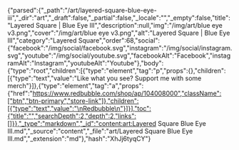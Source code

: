 {"parsed":{"_path":"/art/layered-square-blue-eye-iii","_dir":"art","_draft":false,"_partial":false,"_locale":"","_empty":false,"title":"Layered Square | Blue Eye III","description":null,"img":"/img/art/blue eye v3.png","cover":"/img/art/blue eye v3.png","alt":"Layered Square | Blue Eye III","category":"Layered Square","order":68,"social":{"facebook":"/img/social/facebook.svg","instagram":"/img/social/instagram.svg","youtube":"/img/social/youtube.svg","facebookAlt":"Facebook","instagramAlt":"Instagram","youtubeAlt":"Youtube"},"body":{"type":"root","children":[{"type":"element","tag":"p","props":{},"children":[{"type":"text","value":"Like what you see? Support me with some merch"}]},{"type":"element","tag":"a","props":{"href":"https://www.redbubble.com/shop/ap/104008000","className":["btn","btn-primary","store-link"]},"children":[{"type":"text","value":"\nRedbubble\n"}]}],"toc":{"title":"","searchDepth":2,"depth":2,"links":[]}},"_type":"markdown","_id":"content:art:Layered Square Blue Eye III.md","_source":"content","_file":"art/Layered Square Blue Eye III.md","_extension":"md"},"hash":"XhJj6tyqCY"}
